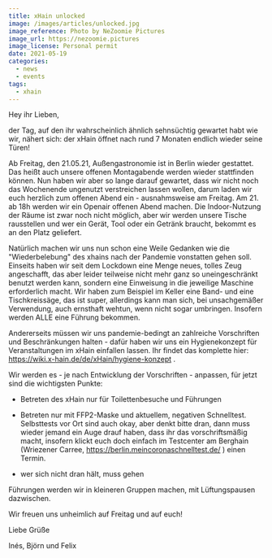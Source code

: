 ```yaml
---
title: xHain unlocked
image: /images/articles/unlocked.jpg
image_reference: Photo by NeZoomie Pictures
image_url: https://nezoomie.pictures
image_license: Personal permit
date: 2021-05-19
categories:
  - news
  - events
tags:
  - xhain
---
```


Hey ihr Lieben,

der Tag, auf den ihr wahrscheinlich ähnlich sehnsüchtig gewartet habt wie wir, nähert sich: der xHain öffnet nach rund 7 Monaten endlich wieder seine Türen!

Ab Freitag, den 21.05.21, Außengastronomie ist in Berlin wieder gestattet. Das heißt auch unsere offenen Montagabende werden wieder stattfinden können.
Nun haben wir aber so lange darauf gewartet, dass wir nicht noch das Wochenende ungenutzt verstreichen lassen wollen, darum laden wir euch herzlich zum offenen Abend ein - ausnahmsweise am Freitag.
Am 21. ab 18h werden wir ein Openair offenen Abend machen. Die Indoor-Nutzung der Räume ist zwar noch nicht möglich, aber wir werden unsere Tische rausstellen und wer ein Gerät, Tool oder ein Getränk braucht, bekommt es an den Platz geliefert.

Natürlich machen wir uns nun schon eine Weile Gedanken wie die "Wiederbelebung" des xhains nach der Pandemie vonstatten gehen soll.
Einseits haben wir seit dem Lockdown eine Menge neues, tolles Zeug angeschafft, das aber leider teilweise nicht mehr ganz so uneingeschränkt benutzt werden kann, sondern eine Einweisung in die jeweilige Maschine erforderlich macht. Wir haben zum Beispiel im Keller eine Band- und eine Tischkreissäge, das ist super, allerdings kann man sich, bei unsachgemäßer Verwendung, auch ernsthaft wehtun, wenn nicht sogar umbringen. Insofern werden ALLE eine Führung bekommen.

Andererseits müssen wir uns pandemie-bedingt an zahlreiche Vorschriften und Beschränkungen halten - dafür haben wir uns ein Hygienekonzept für Veranstaltungen im xHain einfallen lassen. Ihr findet das komplette hier: https://wiki.x-hain.de/de/xHain/hygiene-konzept .

Wir werden es - je nach Entwicklung der Vorschriften - anpassen, für jetzt sind die wichtigsten Punkte:

- Betreten des xHain nur für Toilettenbesuche und Führungen

- Betreten nur mit FFP2-Maske und aktuellem, negativen Schnelltest. Selbsttests vor Ort sind auch okay, aber denkt bitte dran, dann muss wieder jemand ein Auge drauf haben, dass ihr das vorschriftsmäßig macht, insofern klickt euch doch einfach im Testcenter am Berghain (Wriezener Carree, https://berlin.meincoronaschnelltest.de/ ) einen Termin.

- wer sich nicht dran hält, muss gehen

Führungen werden wir in kleineren Gruppen machen, mit Lüftungspausen dazwischen.

Wir freuen uns unheimlich auf Freitag und auf euch!

Liebe Grüße

Inés, Björn und Felix
